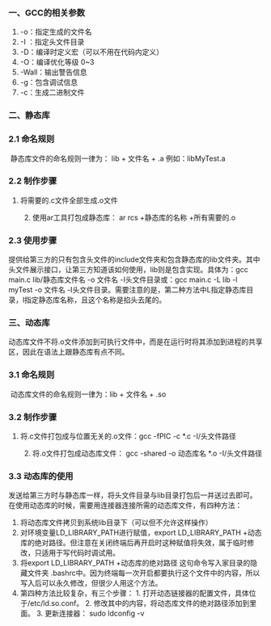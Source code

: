 ### 一、GCC的相关参数

1.  -o：指定生成的文件名
2.  -I ：指定头文件目录
3.  -D：编译时定义宏（可以不用在代码内定义）
4.  -O：编译优化等级 0~3
5.  -Wall：输出警告信息
6.  -g：包含调试信息
7.  -c：生成二进制文件

### 二、静态库

### 2.1 命名规则

​	静态库文件的命名规则一律为： lib + 文件名 + .a  例如：libMyTest.a

### 2.2 制作步骤

1.  将需要的.c文件全部生成.o文件

 	2. 使用ar工具打包成静态库： ar  rcs  +静态库的名称 +所有需要的.o

### 2.3 使用步骤

​	提供给第三方的只有包含头文件的include文件夹和包含静态库的lib文件夹。其中头文件展示接口，让第三方知道该如何使用，lib则是包含实现。
​	具体为：gcc main.c  lib/静态库文件名   -o 文件名  -I头文件目录或：gcc main.c -L lib -l myTest -o 文件名 -I头文件目录。需要注意的是，第二种方法中L指定静态库目录，l指定静态库名称，且这个名称是掐头去尾的。

### 三、动态库

​	动态库文件不将.o文件添加到可执行文件中，而是在运行时将其添加到进程的共享区，因此在语法上跟静态库有点不同。

### 3.1 命名规则

​	动态库文件的命名规则一律为：lib + 文件名 + .so

### 3.2 制作步骤

1.  将.c文件打包成与位置无关的.o文件：gcc -fPIC  -c *.c  -I/头文件路径

 	2. 将.o文件打包成动态库文件： gcc -shared -o  动态库名  *.o   -I/头文件路径

### 3.3 动态库的使用

​	发送给第三方时与静态库一样，将头文件目录与lib目录打包后一并送过去即可。在使用动态库的时候，需要用连接器连接所需的动态库文件，有四种方法：

1.  将动态库文件拷贝到系统lib目录下（可以但不允许这样操作）
2.  对环境变量LD_LIBRARY_PATH进行赋值，export  LD_LIBRARY_PATH   +动态库的绝对路径。但注意在关闭终端后再开启时这种赋值将失效，属于临时修改，只适用于写代码时调试用。
3.  将export  LD_LIBRARY_PATH   +动态库的绝对路径  这句命令写入家目录的隐藏文件夹 .bashrc中。因为终端每一次开启都要执行这个文件中的内容，所以写入后可以永久修改，但很少人用这个方法。
4.  第四种方法比较复杂，有三个步骤： 1. 打开动态链接器的配置文件，具体位于/etc/ld.so.conf。 2. 修改其中的内容，将动态库文件的绝对路径添加到里面。 3. 更新连接器：  sudo ldconfig -v